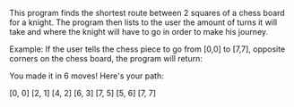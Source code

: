 This program finds the shortest route between 2 squares of a chess board for a knight. The program then lists to the user the amount of turns it will take and where the knight will have to go in order to make his journey. 

Example: If the user tells the chess piece to go from [0,0] to [7,7], opposite corners on the chess board, the program will return: 

You made it in 6 moves! Here's your path: 

[0, 0]
[2, 1]
[4, 2]
[6, 3]
[7, 5]
[5, 6]
[7, 7]

